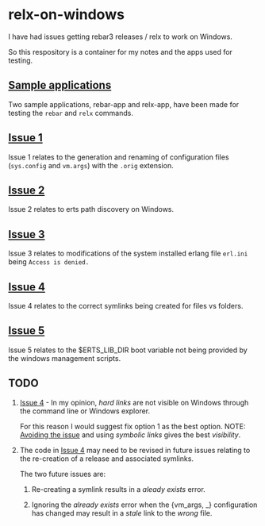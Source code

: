 # relx-on-windows

I have had issues getting rebar3 releases / relx to work on Windows.

So this respository is a container for my notes and the apps used for testing.

## [Sample applications](relx-app.md)

Two sample applications, rebar-app and relx-app,
have been made for testing the `rebar` and `relx` commands.

## [Issue 1](issue-1.md)

Issue 1 relates to the generation and renaming of configuration 
files (`sys.config` and `vm.args`) with the `.orig` extension.

## [Issue 2](issue-2.md)

Issue 2 relates to erts path discovery on Windows.

## [Issue 3](issue-3.md)

Issue 3 relates to modifications of the system installed erlang file `erl.ini`
being `Access is denied.`

## [Issue 4](issue-4.md)

Issue 4 relates to the correct symlinks being created for files vs folders.

## [Issue 5](issue-5.md)

Issue 5 relates to the $ERTS_LIB_DIR boot variable not being provided by the
windows management scripts.

## TODO

1. [Issue 4](issue-4.md) -
   In my opinion, *hard links* are not visible on Windows through the 
   command line or Windows explorer.

   For this reason I would suggest fix option 1 as the best option.
   NOTE: [Avoiding the issue](#avoiding-issue-3)
   and using *symbolic links* gives the best *visibility*.

2. The code in [Issue 4](issue-4.md) may need to be revised in future issues
   relating to the re-creation of a release and associated symlinks.

   The two future issues are:

   1. Re-creating a symlink results in a *aleady exists* error.

   2. Ignoring the *already exists* error when the {vm_args, _} configuration
      has changed may result in a *stale* link to the *wrong* file.

